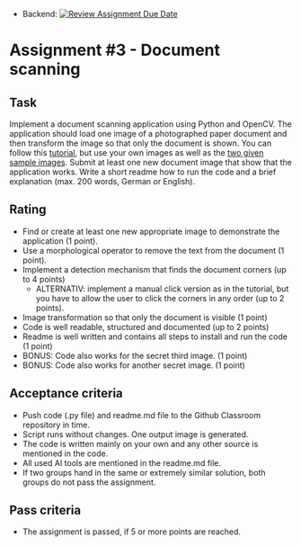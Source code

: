 - Backend:  [![Review Assignment Due Date](https://classroom.github.com/assets/deadline-readme-button-24ddc0f5d75046c5622901739e7c5dd533143b0c8e959d652212380cedb1ea36.svg)](https://classroom.github.com/a/GI93iTDv)
# Assignment #3 - Document scanning

## Task
Implement a document scanning application using Python and OpenCV. The application should load one image of a photographed paper document and then transform the image so that only the document is shown.
You can follow this [tutorial](https://learnopencv.com/automatic-document-scanner-using-opencv/), but use your own images as well as the [two given](./images/document01.jpg) [sample images](./images/document02.jpg).
Submit at least one new document image that show that the application works.
Write a short readme how to run the code and a brief explanation (max. 200 words, German or English).

## Rating
- Find or create at least one new appropriate image to demonstrate the application (1 point).
- Use a morphological operator to remove the text from the document (1 point).
- Implement a detection mechanism that finds the document corners (up to 4 points)
  - ALTERNATIV: implement a manual click version as in the tutorial, but you have to allow the user to click the corners in any order (up to 2 points).
- Image transformation so that only the document is visible (1 point)
- Code is well readable, structured and documented (up to 2 points)
- Readme is well written and contains all steps to install and run the code (1 point)
- BONUS: Code also works for the secret third image. (1 point)
- BONUS: Code also works for another secret image. (1 point)

## Acceptance criteria
- Push code (.py file) and readme.md file to the Github Classroom repository in time.
- Script runs without changes. One output image is generated.
- The code is written mainly on your own and any other source is mentioned in the code.
- All used AI tools are mentioned in the readme.md file.
- If two groups hand in the same or extremely similar solution, both groups do not pass the assignment.

## Pass criteria
- The assignment is passed, if 5 or more points are reached.
